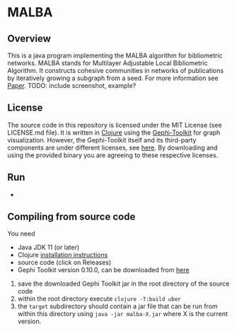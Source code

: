 # MALBA
## Overview
This is a java program implementing the MALBA algorithm for bibliometric networks. MALBA stands for Multilayer Adjustable Local Bibliometric Algorithm. It constructs cohesive communities in networks of publications by iteratively growing a subgraph from a seed. For more information see [Paper](https://link-to-paper). TODO: include screenshot, example?

## License
The source code in this repository is licensed under the MIT License (see LICENSE.md file). It is written in [Clojure](https://www.clojure.org) using the [Gephi-Toolkit](https://github.com/gephi/gephi/wiki/Toolkit) for graph visualization. However, the Gephi-Toolkit itself and its third-party components are under different licenses, see [here](https://gephi.org/developers/license/). By downloading and using the provided binary you are agreeing to these respective licenses.

## Run
- 

## Compiling from source code
You need
 - Java JDK 11 (or later)
 - Clojure [installation instructions](https://clojure.org/guides/install_clojure)
 - source code (click on Releases)
 - Gephi Toolkit version 0.10.0, can be downloaded from [here](https://github.com/gephi/gephi-toolkit/releases/download/v0.10.0/gephi-toolkit-0.10.0-all.jar)

 1. save the downloaded Gephi Toolkit jar in the root directory of the source code
 2. within the root directory execute `clojure -T:build uber`
 3. the `target` subdirectory should contain a jar file that can be run from within this directory using `java -jar malba-X.jar` where X is the current version. 
